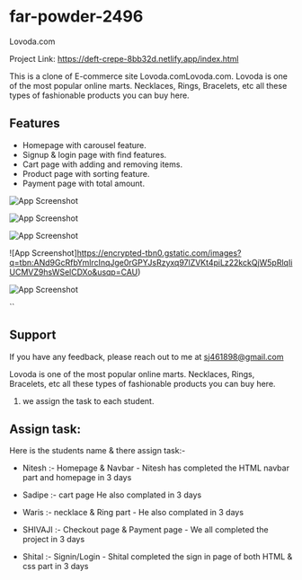 # far-powder-2496


Lovoda.com

Project Link: https://deft-crepe-8bb32d.netlify.app/index.html


This is a clone of E-commerce site Lovoda.comLovoda.com. Lovoda is one of the most popular online marts. Necklaces, Rings, Bracelets, etc all these types of fashionable products you can buy here.


## Features

- Homepage with carousel feature.
- Signup & login page with find features.
- Cart page with adding and removing items.
- Product page with sorting feature.
- Payment page with total amount.



![App Screenshot](https://cdn.shopify.com/s/files/1/0752/3829/t/5/assets/slide_3.jpg?v=8977848654688169931606448848)



![App Screenshot](https://cdn.shopify.com/s/files/1/0627/7388/7215/files/13122-2_1500x.jpg?v=1645120932)


![App Screenshot](http://cdn.shopify.com/s/files/1/0056/0224/6738/products/52253_2image1brass6-179_1_1200x1200.jpg?v=1606675914)




![App Screenshot]https://encrypted-tbn0.gstatic.com/images?q=tbn:ANd9GcRfbYmlrcInqJge0rGPYJsRzyxq97lZVKt4piLz22kckQjW5pRlqIiUCMVZ9hsWSelCDXo&usqp=CAU)




![App Screenshot](https://images.template.net/wp-content/uploads/2017/08/Website-Template-with-a-Catalog-for-Jewelry.jpg)


``


## Support

If you have any feedback, please reach out to me at sj461898@gmail.com




Lovoda is one of the most popular online marts. Necklaces, Rings, Bracelets, etc all these types of fashionable products you can buy here.




1.  we assign the task to each student.




## Assign task:
Here is the students name & there assign task:-

- Nitesh :- Homepage & Navbar -
               Nitesh has completed the HTML navbar part and homepage in 3 days
                             
        
- Sadipe :- cart page 
                 He also complated in 3 days        

- Waris :- necklace & Ring part - 
                    He also complated in 3 days

- SHIVAJI :- Checkout page & Payment page -
                       We all completed the project in 3 days
                                    
- Shital :- Signin/Login - 
                  Shital completed the sign in page of both HTML & css part in 3 days    


                                
